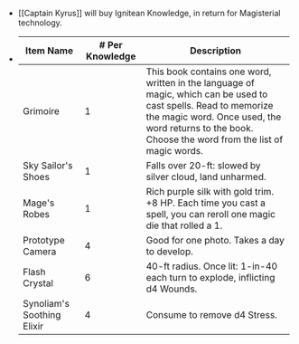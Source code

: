 + [[Captain Kyrus]] will buy Ignitean Knowledge, in return for Magisterial technology.
+ <table>
						<thead>
							<tr>
								<th>Item Name</th>
								<th># Per Knowledge</th>
								<th>Description</th>
							</tr>
						</thead>
						<tbody  class="theme-magisterium">
							<tr>
								<td>Grimoire</td>
								<td>1</td>
								<td>This book contains one word, written in the language of magic, which can be used to cast spells. Read to memorize the magic word. Once used, the word returns to the book. Choose the word from the list of magic words.</td>
							</tr>
							<tr>
								<td>Sky Sailor's Shoes</td>
								<td>1</td>
								<td>Falls over 20-ft: slowed by silver cloud, land unharmed.</td>
							</tr>
							<tr>
								<td>Mage's Robes</td>
								<td>1</td>
								<td>Rich purple silk with gold trim. +8 HP. Each time you cast a spell, you can reroll one magic die that rolled a 1.</td>
							</tr>
							<tr>
								<td>Prototype Camera</td>
								<td>4</td>
								<td>Good for one photo. Takes a day to develop.</td>
							</tr>
							<tr>
								<td>Flash Crystal</td>
								<td>6</td>
								<td>40-ft radius. Once lit: 1-in-40 each turn to explode, inflicting d4 Wounds.</td>
							</tr>
							<tr>
								<td>Synoliam's Soothing Elixir</td>
								<td>4</td>
								<td>Consume to remove d4 Stress.</td>
							</tr>
						</tbody>
					</table>